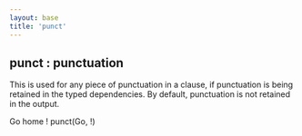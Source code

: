 ```yaml
---
layout: base
title: 'punct'
---
```


## punct : punctuation

This is used for any piece of punctuation in a clause, if punctuation
is being retained in the typed dependencies. By default, punctuation
is not retained in the output.

<div class="sd-parse">
Go home !
punct(Go, !)
</div>
